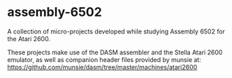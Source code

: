 # assembly-6502
A collection of micro-projects developed while studying Assembly 6502 for the Atari 2600.

These projects make use of the DASM assembler and the Stella Atari 2600 emulator, as well as companion header files provided by munsie at: https://github.com/munsie/dasm/tree/master/machines/atari2600
